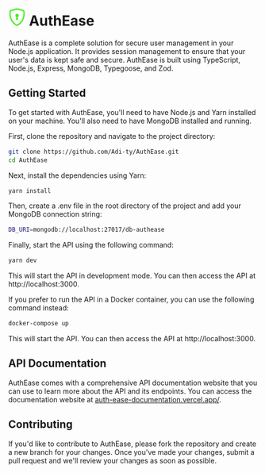 # <img src="./images/authease.svg" alt="AuthEase Logo" width="35" height="35"> AuthEase 

AuthEase is a complete solution for secure user management in your Node.js application. It provides session management to ensure that your user's data is kept safe and secure. AuthEase is built using TypeScript, Node.js, Express, MongoDB, Typegoose, and Zod.

## Getting Started

To get started with AuthEase, you'll need to have Node.js and Yarn installed on your machine. You'll also need to have MongoDB installed and running.

First, clone the repository and navigate to the project directory:

```bash
git clone https://github.com/Adi-ty/AuthEase.git
cd AuthEase
```

Next, install the dependencies using Yarn:

```bash
yarn install
```

Then, create a .env file in the root directory of the project and add your MongoDB connection string:

```bash
DB_URI=mongodb://localhost:27017/db-authease
```

Finally, start the API using the following command:

```bash
yarn dev
```

This will start the API in development mode. You can then access the API at http://localhost:3000.

If you prefer to run the API in a Docker container, you can use the following command instead:

```bash
docker-compose up
```

This will start the API. You can then access the API at http://localhost:3000.

## API Documentation

AuthEase comes with a comprehensive API documentation website that you can use to learn more about the API and its endpoints. You can access the documentation website at [auth-ease-documentation.vercel.app/](https://auth-ease-documentation.vercel.app/).

## Contributing

If you'd like to contribute to AuthEase, please fork the repository and create a new branch for your changes. Once you've made your changes, submit a pull request and we'll review your changes as soon as possible.
